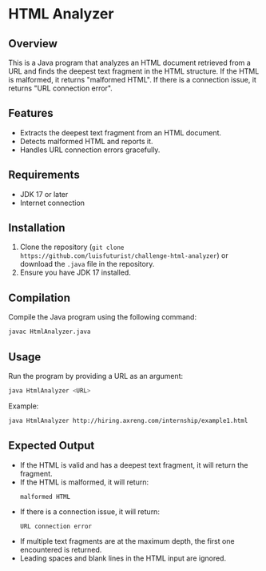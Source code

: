 # HTML Analyzer

## Overview

This is a Java program that analyzes an HTML document retrieved from a URL and finds the deepest text fragment in the HTML structure. If the HTML is malformed, it returns "malformed HTML". If there is a connection issue, it returns "URL connection error".

## Features

- Extracts the deepest text fragment from an HTML document.
- Detects malformed HTML and reports it.
- Handles URL connection errors gracefully.

## Requirements

- JDK 17 or later
- Internet connection

## Installation

1. Clone the repository (`git clone https://github.com/luisfuturist/challenge-html-analyzer`) or download the `.java` file in the repository.
2. Ensure you have JDK 17 installed.

## Compilation

Compile the Java program using the following command:
```sh
javac HtmlAnalyzer.java
```

## Usage

Run the program by providing a URL as an argument:

```sh
java HtmlAnalyzer <URL>
```

Example:

```sh
java HtmlAnalyzer http://hiring.axreng.com/internship/example1.html
```

## Expected Output

- If the HTML is valid and has a deepest text fragment, it will return the fragment.
- If the HTML is malformed, it will return:
  ```
  malformed HTML
  ```
- If there is a connection issue, it will return:
  ```
  URL connection error
  ```
- If multiple text fragments are at the maximum depth, the first one encountered is returned.
- Leading spaces and blank lines in the HTML input are ignored.
